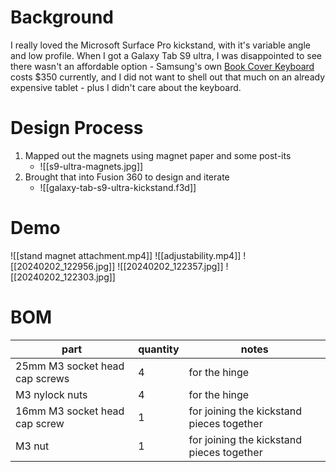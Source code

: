 # Background

I really loved the Microsoft Surface Pro kickstand, with it's variable angle and low profile. When I got a Galaxy Tab S9 ultra, I was disappointed to see there wasn't an affordable option - Samsung's own [Book Cover Keyboard](https://www.samsung.com/us/mobile/mobile-accessories/tablets/galaxy-tab-s9-ultra-book-cover-keyboard-ef-dx915ubeguj/) costs $350 currently, and I did not want to shell out that much on an already expensive tablet - plus I didn't care about the keyboard.


# Design Process

1. Mapped out the magnets using magnet paper and some post-its
	- ![[s9-ultra-magnets.jpg]]
2. Brought that into Fusion 360 to design and iterate
	 - ![[galaxy-tab-s9-ultra-kickstand.f3d]]

# Demo
![[stand magnet attachment.mp4]]
![[adjustability.mp4]]
![[20240202_122956.jpg]]
![[20240202_122357.jpg]]
![[20240202_122303.jpg]]
# BOM
|part| quantity | notes |
|---|---|---|
|25mm M3 socket head cap screws| 4 | for the hinge |
|M3 nylock nuts| 4| for the hinge |
|16mm M3 socket head cap screw | 1 | for joining the kickstand pieces together |
|M3 nut | 1 | for joining the kickstand pieces together|
